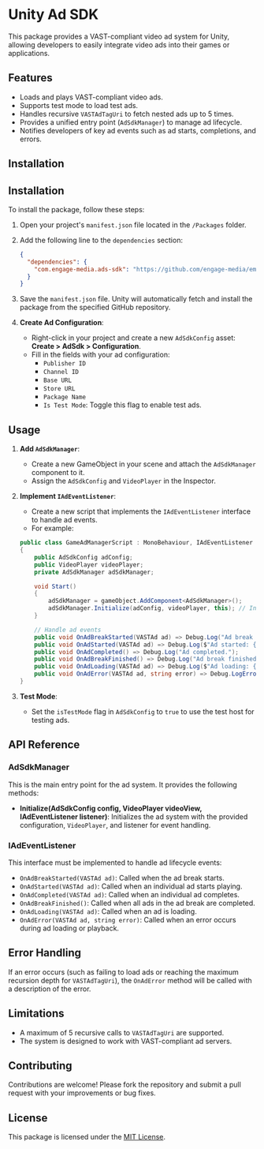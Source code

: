 # Unity Ad SDK

This package provides a VAST-compliant video ad system for Unity, allowing developers to easily integrate video ads into their games or applications.

## Features
- Loads and plays VAST-compliant video ads.
- Supports test mode to load test ads.
- Handles recursive `VASTAdTagUri` to fetch nested ads up to 5 times.
- Provides a unified entry point (`AdSdkManager`) to manage ad lifecycle.
- Notifies developers of key ad events such as ad starts, completions, and errors.

## Installation

## Installation

To install the package, follow these steps:

1. Open your project's `manifest.json` file located in the `/Packages` folder.
2. Add the following line to the `dependencies` section:

    ```json
    {
      "dependencies": {
        "com.engage-media.ads-sdk": "https://github.com/engage-media/em-unity-ads-sdk.git#0.0.1"
      }
    }
    ```

3. Save the `manifest.json` file. Unity will automatically fetch and install the package from the specified GitHub repository.

4. **Create Ad Configuration**:
    - Right-click in your project and create a new `AdSdkConfig` asset: **Create > AdSdk > Configuration**.
    - Fill in the fields with your ad configuration:
        - `Publisher ID`
        - `Channel ID`
        - `Base URL`
        - `Store URL`
        - `Package Name`
        - `Is Test Mode`: Toggle this flag to enable test ads.

## Usage

1. **Add `AdSdkManager`**:
    - Create a new GameObject in your scene and attach the `AdSdkManager` component to it.
    - Assign the `AdSdkConfig` and `VideoPlayer` in the Inspector.
  
2. **Implement `IAdEventListener`**:
    - Create a new script that implements the `IAdEventListener` interface to handle ad events.
    - For example:
  
    ```csharp
    public class GameAdManagerScript : MonoBehaviour, IAdEventListener
    {
        public AdSdkConfig adConfig;
        public VideoPlayer videoPlayer;
        private AdSdkManager adSdkManager;

        void Start()
        {
            adSdkManager = gameObject.AddComponent<AdSdkManager>();
            adSdkManager.Initialize(adConfig, videoPlayer, this); // Initialize the ad system
        }

        // Handle ad events
        public void OnAdBreakStarted(VASTAd ad) => Debug.Log("Ad break started.");
        public void OnAdStarted(VASTAd ad) => Debug.Log($"Ad started: {adUrl}");
        public void OnAdCompleted() => Debug.Log("Ad completed.");
        public void OnAdBreakFinished() => Debug.Log("Ad break finished.");
        public void OnAdLoading(VASTAd ad) => Debug.Log($"Ad loading: {adUrl}");
        public void OnAdError(VASTAd ad, string error) => Debug.LogError($"Ad error: {error}");
    }
    ```

3. **Test Mode**:
    - Set the `isTestMode` flag in `AdSdkConfig` to `true` to use the test host for testing ads.

## API Reference

### AdSdkManager
This is the main entry point for the ad system. It provides the following methods:

- **Initialize(AdSdkConfig config, VideoPlayer videoView, IAdEventListener listener)**:
    Initializes the ad system with the provided configuration, `VideoPlayer`, and listener for event handling.

### IAdEventListener
This interface must be implemented to handle ad lifecycle events:

- `OnAdBreakStarted(VASTAd ad)`: Called when the ad break starts.
- `OnAdStarted(VASTAd ad)`: Called when an individual ad starts playing.
- `OnAdCompleted(VASTAd ad)`: Called when an individual ad completes.
- `OnAdBreakFinished()`: Called when all ads in the ad break are completed.
- `OnAdLoading(VASTAd ad)`: Called when an ad is loading.
- `OnAdError(VASTAd ad, string error)`: Called when an error occurs during ad loading or playback.

## Error Handling

If an error occurs (such as failing to load ads or reaching the maximum recursion depth for `VASTAdTagUri`), the `OnAdError` method will be called with a description of the error.

## Limitations
- A maximum of 5 recursive calls to `VASTAdTagUri` are supported.
- The system is designed to work with VAST-compliant ad servers.

## Contributing

Contributions are welcome! Please fork the repository and submit a pull request with your improvements or bug fixes.

## License

This package is licensed under the [MIT License](LICENSE).
